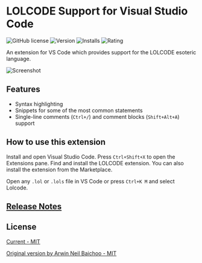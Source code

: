 # LOLCODE Support for Visual Studio Code

![GitHub license](https://img.shields.io/badge/license-MIT-blue.svg)
![Version](https://vsmarketplacebadge.apphb.com/version/natiiix.lolcode.svg)
![Installs](https://vsmarketplacebadge.apphb.com/installs/natiiix.lolcode.svg)
![Rating](https://vsmarketplacebadge.apphb.com/rating-short/natiiix.lolcode.svg)

An extension for VS Code which provides support for the LOLCODE esoteric language.

![Screenshot](images/animation.gif)

## Features

- Syntax highlighting
- Snippets for some of the most common statements
- Single-line comments (`Ctrl+/`) and comment blocks (`Shift+Alt+A`) support

## How to use this extension

Install and open Visual Studio Code. Press `Ctrl+Shift+X` to open the Extensions pane. Find and install the LOLCODE extension. You can also install the extension from the Marketplace.

Open any `.lol` or `.lols` file in VS Code or press `Ctrl+K M` and select Lolcode.

## [Release Notes](CHANGELOG.md)

## License

[Current - MIT](LICENSE)

[Original version by Arwin Neil Baichoo - MIT](LICENSE_arwinneil)
